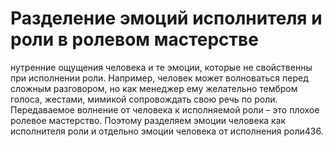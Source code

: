 # Разделение эмоций исполнителя и роли в ролевом мастерстве

нутренние ощущения человека и те эмоции, которые не свойственны при исполнении роли. Например, человек может волноваться перед сложным разговором, но как менеджер ему желательно тембром голоса, жестами, мимикой сопровождать свою речь по роли. Передаваемое волнение от человека к исполняемой роли – это плохое ролевое мастерство. Поэтому разделяем эмоции человека как исполнителя роли и отдельно эмоции человека от исполнения роли436.
